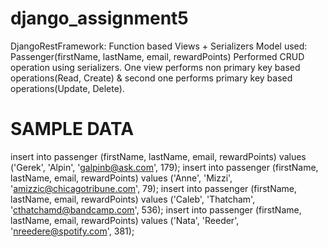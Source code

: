 # django_assignment5
DjangoRestFramework: Function based Views + Serializers
Model used: Passenger(firstName, lastName, email, rewardPoints)
Performed CRUD operation using serializers.
One view performs non primary key based operations(Read, Create) & second one performs primary key based operations(Update, Delete).



# SAMPLE DATA
insert into passenger (firstName, lastName, email, rewardPoints) values ('Gerek', 'Alpin', 'galpinb@ask.com', 179);
insert into passenger (firstName, lastName, email, rewardPoints) values ('Anne', 'Mizzi', 'amizzic@chicagotribune.com', 79);
insert into passenger (firstName, lastName, email, rewardPoints) values ('Caleb', 'Thatcham', 'cthatchamd@bandcamp.com', 536);
insert into passenger (firstName, lastName, email, rewardPoints) values ('Nata', 'Reeder', 'nreedere@spotify.com', 381);
